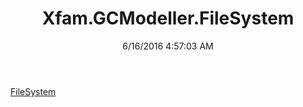 ﻿---
title: Xfam.GCModeller.FileSystem
date: 6/16/2016 4:57:03 AM
---

[FileSystem](T-Xfam.GCModeller.FileSystem.FileSystem.html)
